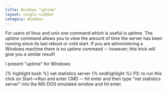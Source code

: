 ```yaml
---
title: Windows "uptime"
layout: single-sidebar
category: Windows
---
```


For users of linux and unix one command which is useful is <i>uptime</i>.  The <i>uptime</i> command allows you to view the amount of time the server has been running since its last reboot or cold start.  If you are administering a Windows machine there is no <i>uptime</i> command -- however; this trick will give you a similar result!

I present "uptime" for Windows:

{% highlight bash %}
net statistics server
{% endhighlight %}
PS: to run this click on Start&#45;&#45;&#62;Run and enter CMD -- hit enter and then type "net statistics server" into the MS-DOS emulated window and hit enter.